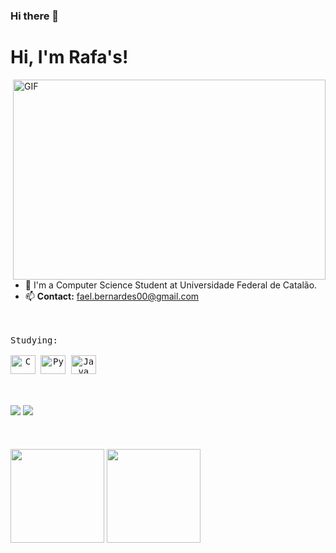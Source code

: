 ### Hi there 👋

<!--
**FaelB00/FaelB00** is a ✨ _special_ ✨ repository because its `README.md` (this file) appears on your GitHub profile.

Here are some ideas to get you started:

- 🔭 I’m currently working on ...
- 🌱 I’m currently learning ...
- 👯 I’m looking to collaborate on ...
- 🤔 I’m looking for help with ...
- 💬 Ask me about ...
- 📫 How to reach me: ...
- 😄 Pronouns: ...
- ⚡ Fun fact: ...
-->
 <h1>Hi, I'm Rafa's!</h1>
 
 <img align="right" alt="GIF" src="https://gfycat.com/adorablearidgnat.gif" width="500" height="320" />

- 🔭 I'm a Computer Science Student at Universidade Federal de Catalão.
- 📫 **Contact:** fael.bernardes00@gmail.com

 <br />
 <br />
<kbd align="center">
<kbd>Studying:</kbd>
 <br />
 <br />
  
 
  <img align="center" title="C" alt="C" height="30" width="40" src="https://user-images.githubusercontent.com/90339129/154599232-fd849fe2-efbd-4c97-837f-7210da1bfd4d.svg">
  <img align="center" title="Python" alt="Py" height="30" width="40" src="https://user-images.githubusercontent.com/90339129/154599527-5685a1e2-d774-43b1-9151-ddc414f0d9f1.svg">
 <img align="center" title="Java" alt="Java" height="30" width="40" src="https://user-images.githubusercontent.com/90339129/167925144-20057181-1f35-4620-a466-2ea4864de977.svg">

 
  <br />
 <br />
</kbd>

<br />
<br />
 <div>
  <a href="https://instagram.com/fpereira.joaopedro" target="_blank"><img src="https://img.shields.io/badge/-Instagram-%23E4405F?style=for-the badge&logo=instagram&logoColor=white" target="_blank"></a>
  <a href="https://www.linkedin.com/in/joão-pedro-pereira-de-freitas-80165623a/" target="_blank"><img src="https://img.shields.io/badge/-LinkedIn-%230077B5?style=for-the-badge&logo=linkedin&logoColor=white" target="_blank"></a>
 </div>
 
<br />
 <br />
  <br />
 <div>
  <img height="150cm" src="https://github-readme-stats.vercel.app/api/top-langs/?username=JPedroo&layout=compact&count_private=true&theme=tokyonight" />
  <img height="150cm" src="https://github-readme-stats.vercel.app/api?username=JPedroo&show_icons=true&theme=tokyonight" />
</div>
